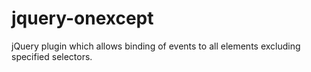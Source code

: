 jquery-onexcept
===============

jQuery plugin which allows binding of events to all elements excluding specified selectors.
